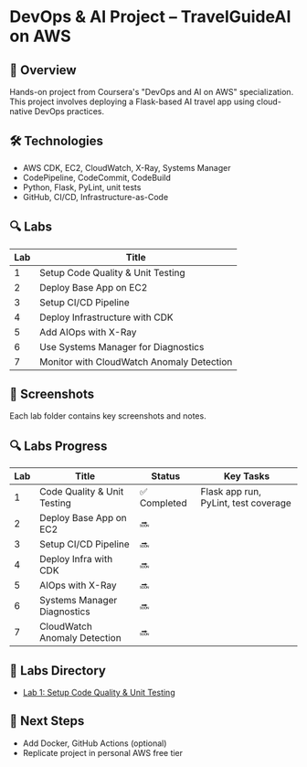# DevOps & AI Project – TravelGuideAI on AWS

## 📌 Overview
Hands-on project from Coursera's "DevOps and AI on AWS" specialization. This project involves deploying a Flask-based AI travel app using cloud-native DevOps practices.

## 🛠️ Technologies
- AWS CDK, EC2, CloudWatch, X-Ray, Systems Manager
- CodePipeline, CodeCommit, CodeBuild
- Python, Flask, PyLint, unit tests
- GitHub, CI/CD, Infrastructure-as-Code

## 🔍 Labs

| Lab | Title |
|-----|-------|
| 1 | Setup Code Quality & Unit Testing |
| 2 | Deploy Base App on EC2 |
| 3 | Setup CI/CD Pipeline |
| 4 | Deploy Infrastructure with CDK |
| 5 | Add AIOps with X-Ray |
| 6 | Use Systems Manager for Diagnostics |
| 7 | Monitor with CloudWatch Anomaly Detection |

## 📸 Screenshots
Each lab folder contains key screenshots and notes.

## 🔍 Labs Progress

| Lab | Title | Status | Key Tasks |
|-----|-------|--------|-----------|
| 1 | Code Quality & Unit Testing | ✅ Completed | Flask app run, PyLint, test coverage |
| 2 | Deploy Base App on EC2 | 🔜 | |
| 3 | Setup CI/CD Pipeline | 🔜 | |
| 4 | Deploy Infra with CDK | 🔜 | |
| 5 | AIOps with X-Ray | 🔜 | |
| 6 | Systems Manager Diagnostics | 🔜 | |
| 7 | CloudWatch Anomaly Detection | 🔜 | |

## 📁 Labs Directory

- [Lab 1: Setup Code Quality & Unit Testing](./lab1-setup-code-quality/)

## 🧪 Next Steps
- Add Docker, GitHub Actions (optional)
- Replicate project in personal AWS free tier
